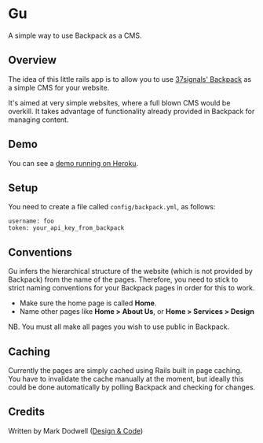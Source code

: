 # Gu 

A simple way to use Backpack as a CMS.

## Overview

The idea of this little rails app is to allow you to use [37signals' Backpack](http://www.backpackit.com) as a simple CMS for your website.

It's aimed at very simple websites, where a full blown CMS would be overkill. It takes advantage of functionality already provided in Backpack for managing content.

## Demo

You can see a [demo running on Heroku](http://gudemo.heroku.com).

## Setup

You need to create a file called `config/backpack.yml`, as follows:

    username: foo
    token: your_api_key_from_backpack

## Conventions

Gu infers the hierarchical structure of the website (which is not provided by Backpack) from the name of the pages. Therefore, you need to stick to strict naming conventions for your Backpack pages in order for this to work.

* Make sure the home page is called **Home**.
* Name other pages like **Home > About Us**, or **Home > Services > Design**

NB. You must all make all pages you wish to use public in Backpack.

## Caching

Currently the pages are simply cached using Rails built in page caching. You have to invalidate the cache manually at the moment, but ideally this could be done automatically by polling Backpack and checking for changes.

## Credits

Written by Mark Dodwell
([Design & Code](http://madeofcode.com))
